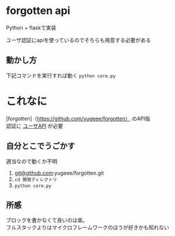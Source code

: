 # forgotten api


Python + flaskで実装

ユーザ認証にapiを使っているのでそちらも用意する必要がある

## 動かし方
下記コマンドを実行すれば動く
```python core.py```


# これなに
[forgotten]（https://github.com/yugeee/forgotten） のAPI版  
認証に [ユーザAPI](https://github.com/yugeee/api) が必要

## 自分とこでうごかす

適当なので動くか不明

1. git@github.com:yugeee/forgotten.git
3. ```cd 開発ディレクトリ```
4. ```python core.py```

## 所感

ブロックを書かなくて良いのは楽。  
フルスタックよりはマイクロフレームワークのほうが好きかも知れない
